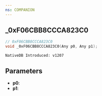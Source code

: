 ```yaml
---
ns: COMPANION
---
```

## _0xF06CBB8CCCA823C0

```c
// 0xF06CBB8CCCA823C0
void _0xF06CBB8CCCA823C0(Any p0, Any p1);
```

```
NativeDB Introduced: v1207
```

## Parameters
* **p0**:
* **p1**:
